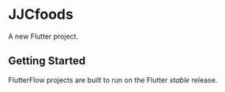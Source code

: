 # JJCfoods

A new Flutter project.

## Getting Started

FlutterFlow projects are built to run on the Flutter _stable_ release.
